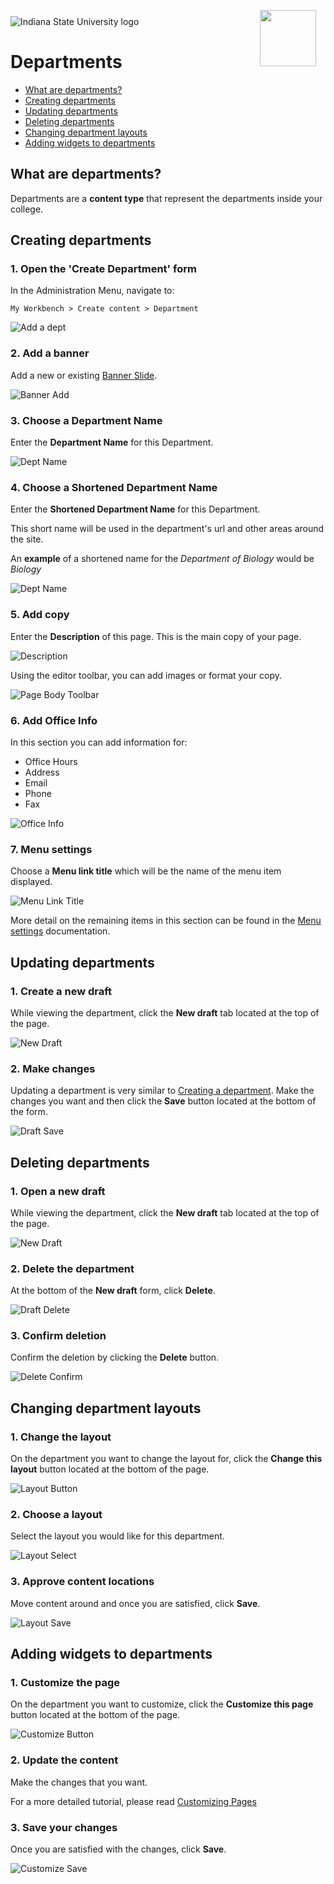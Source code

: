<img class="logo" src="../../global_assets/images/IXM-Transparent-Vertical.jpg" style="float:right; margin:-10px 15px 0 0;" height="90" />
<img class="logo" src="../assets/images/isu_logo.png" alt="Indiana State University logo" />

# Departments

* [What are departments?](#what-are-departments)
* [Creating departments](#creating-departments)
* [Updating departments](#updating-departments)
* [Deleting departments](#deleting-departments)
* [Changing department layouts](#changing-department-layouts)
* [Adding widgets to departments](#adding-widgets-to-departments)

## What are departments?

Departments are a **content type** that represent the departments inside your college. 

## Creating departments

### 1. Open the 'Create Department' form
In the Administration Menu, navigate to:
	
	My Workbench > Create content > Department
		
![Add a dept](../assets/images/DeptAdd.png "Add a dept")

### 2. Add a banner
Add a new or existing [Banner Slide](banner_slides.md).

![Banner Add](../assets/images/BannerAdd.png "Banner Add")

### 3. Choose a Department Name
Enter the **Department Name** for this Department.

![Dept Name](../assets/images/DepartmentName.png "DeptName")

### 4. Choose a Shortened Department Name
Enter the **Shortened Department Name** for this Department.

This short name will be used in the department's url and other areas around the site. 

An **example** of a shortened name for the <i>Department of Biology</i> would be <i>Biology</i>

![Dept Name](../assets/images/ShortenedDepartmentName.png "DeptName")

### 5. Add copy
Enter the **Description** of this page. This is the main copy of your page. 

![Description](../assets/images/Description.png "Description")

Using the editor toolbar, you can add images or format your copy.

![Page Body Toolbar](../assets/images/PageBodyToolbar.png "Page Body Toolbar")

### 6. Add Office Info

In this section you can add information for:

* Office Hours
* Address
* Email
* Phone
* Fax

![Office Info](../assets/images/OfficeInfo.png "Office Info")

### 7. Menu settings

Choose a **Menu link title** which will be the name of the menu item displayed.

![Menu Link Title](../assets/images/MenuLinkTitle.png "Menu Link Title")

More detail on the remaining items in this section can be found in the [Menu settings]() documentation.

## Updating departments

### 1. Create a new draft

While viewing the department, click the **New draft** tab located at the top of the page.

![New Draft](../assets/images/NewDraft.png "New Draft")

### 2. Make changes

Updating a department is very similar to [Creating a department](#creating-departments). Make the changes you want and then click the **Save** button located at the bottom of the form.

![Draft Save](../assets/images/DraftSave.png "Draft Save")

## Deleting departments

### 1. Open a new draft

While viewing the department, click the **New draft** tab located at the top of the page.

![New Draft](../assets/images/NewDraft.png "New Draft")

### 2. Delete the department

At the bottom of the **New draft** form, click **Delete**.

![Draft Delete](../assets/images/DraftDelete.png "Draft Delete")

### 3. Confirm deletion

Confirm the deletion by clicking the **Delete** button.

![Delete Confirm](../assets/images/DraftDeleteConfirm.png "Delete Confirm")

## Changing department layouts

### 1. Change the layout

On the department you want to change the layout for, click the **Change this layout** button located at the bottom of the page.

![Layout Button](../assets/images/LayoutButton.png "Layout Button")

### 2. Choose a layout

Select the layout you would like for this department.

![Layout Select](../assets/images/LayoutSelect.png "Layout Select")

### 3. Approve content locations

Move content around and once you are satisfied, click **Save**. 

![Layout Save](../assets/images/LayoutSave.png "Layout Save")

## Adding widgets to departments

### 1. Customize the page

On the department you want to customize, click the **Customize this page** button located at the bottom of the page.

![Customize Button](../assets/images/CustomizeButton.png "Customize Button")

### 2. Update the content

Make the changes that you want. 

For a more detailed tutorial, please read [Customizing Pages]()

### 3. Save your changes

Once you are satisfied with the changes, click **Save**. 

![Customize Save](../assets/images/CustomizeSave.png "Customize Save")
